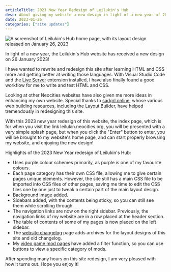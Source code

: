 ```yaml
---
articleTitle: 2023 New Year Redesign of Leilukin's Hub
desc: About giving my website a new design in light of a new year of 2023.
date: 2023-01-26
categories: ["site updates"]
---
```


![A screenshot of Leilukin's Hub home page, with its layout design released on January 26, 2023](/assets/layouts/Leilukins-Hub-layout-2023-01.avif)

In light of a new year, the Leilukin's Hub website has received a new design on 26 January 2023!

I have wanted to rewrite and redesign this site after learning HTML and CSS more and getting better at writing those languages. With Visual Studio Code and the [Live Server](https://marketplace.visualstudio.com/items?itemName=ritwickdey.LiveServer) extension installed, I have also finally found a good workflow for me to write and test HTML and CSS.

Looking at other Neocities websites have also given me more ideas in enhancing my own website. Special thanks to [sadgrl.online](https://sadgrl.online/), whose various web building resources, including the Layout Builder, have helped tremendously in redesigning this site.

With this 2023 new year redesign of this website, the index page, which is for when you visit the link leilukin.neocities.org, you will be presented with a very simple splash page, but when you click the "Enter" button to enter, you will be brought to my website's home page, and can start properly browsing my website, and enjoying the new design!

Highlights of the 2023 New Year redesign of Leilukin's Hub:

* Uses purple colour schemes primarily, as purple is one of my favourite colours.
* Each page category has their own CSS file, allowing me to give certain pages unique elements. However, the site still has a main CSS file to be imported into CSS files of other pages, saving me time to edit the CSS files one by one just to tweak a certain part of the main layout design.
* Background image added.
* Sidebars added, with the contents being sticky, so you can still see them while scrolling through.
* The navigation links are now on the right sidebar. Previously, the navigation links of my website are in a row placed at the header section.
* The table of contents of some of my pages is now placed on the left sidebar.
* The [website changelog](/changelogs/) page adds archives for the layout designs of this site and old changelog.
* My [video game mod pages](/mymods) have added a filter function, so you can use buttons to view a specific category of mods.

After spending many hours on this site redesign, I am very pleased with how it turns out. Hope you enjoy it!